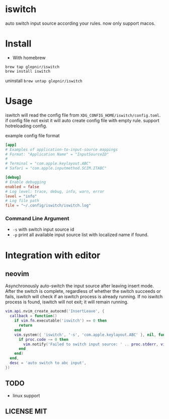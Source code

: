 # iswitch
auto switch input source according your rules. now only support macos.

# Install

- With homebrew

```
brew tap glepnir/iswitch
brew install iswitch
```
uninstall `brew untap glepnir/iswitch`

# Usage

iswitch will read the config file from `XDG_CONFIG_HOME/iswitch/config.toml`.
if config file not exist it will auto create config file with empty rule.
support hotreloading config.

example config file format

```toml
[app]
# Examples of application-to-input-source mappings
# Format: "Application Name" = "InputSourceID"
#
# Terminal = "com.apple.keylayout.ABC"
# Safari = "com.apple.inputmethod.SCIM.ITABC"

[debug]
# Enable debugging
enabled = false
# Log level: trace, debug, info, warn, error
level = "info"
# Log file path
file = "~/.config/iswitch/iswitch.log"
```

### Command Line Argument

- `-s` with switch input source id
- `-p` print all available input source list with localized name if found.

# Integration with editor

## neovim

Asynchronously auto-switch the input source after leaving insert mode. After
the switch is complete, regardless of whether the switch succeeds or fails,
iswitch will check if an iswitch process is already running. If no iswitch
process is found, iswitch will not exit; it will remain running.

```lua
vim.api.nvim_create_autocmd('InsertLeave', {
  callback = function()
    if vim.fn.executable('iswitch') == 0 then
      return
    end
    vim.system({ 'iswitch', '-s', 'com.apple.keylayout.ABC' }, nil, function(proc)
      if proc.code ~= 0 then
        vim.notify('Failed to switch input source: ' .. proc.stderr, vim.log.levels.Warn)
      end
    end)
  end,
  desc = 'auto switch to abc input',
})
```

## TODO
- linux support

## LICENSE MIT
